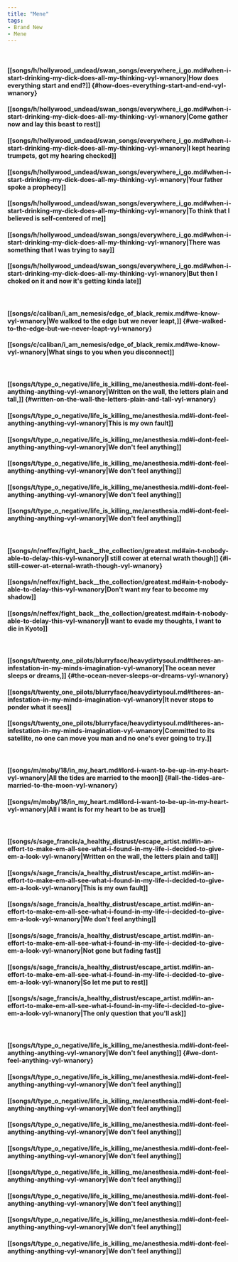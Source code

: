 ```yaml
---
title: "Mene"
tags:
- Brand New
- Mene
---
```

&nbsp;
#### [[songs/h/hollywood_undead/swan_songs/everywhere_i_go.md#when-i-start-drinking-my-dick-does-all-my-thinking-vyl-wnanory|How does everything start and end?]] {#how-does-everything-start-and-end-vyl-wnanory}
#### [[songs/h/hollywood_undead/swan_songs/everywhere_i_go.md#when-i-start-drinking-my-dick-does-all-my-thinking-vyl-wnanory|Come gather now and lay this beast to rest]]
#### [[songs/h/hollywood_undead/swan_songs/everywhere_i_go.md#when-i-start-drinking-my-dick-does-all-my-thinking-vyl-wnanory|I kept hearing trumpets, got my hearing checked]]
#### [[songs/h/hollywood_undead/swan_songs/everywhere_i_go.md#when-i-start-drinking-my-dick-does-all-my-thinking-vyl-wnanory|Your father spoke a prophecy]]
#### [[songs/h/hollywood_undead/swan_songs/everywhere_i_go.md#when-i-start-drinking-my-dick-does-all-my-thinking-vyl-wnanory|To think that I believed is self-centered of me]]
#### [[songs/h/hollywood_undead/swan_songs/everywhere_i_go.md#when-i-start-drinking-my-dick-does-all-my-thinking-vyl-wnanory|There was something that I was trying to say]]
#### [[songs/h/hollywood_undead/swan_songs/everywhere_i_go.md#when-i-start-drinking-my-dick-does-all-my-thinking-vyl-wnanory|But then I choked on it and now it's getting kinda late]]
&nbsp;
#### [[songs/c/caliban/i_am_nemesis/edge_of_black_remix.md#we-know-vyl-wnanory|We walked to the edge but we never leapt,]] {#we-walked-to-the-edge-but-we-never-leapt-vyl-wnanory}
#### [[songs/c/caliban/i_am_nemesis/edge_of_black_remix.md#we-know-vyl-wnanory|What sings to you when you disconnect]]
&nbsp;
#### [[songs/t/type_o_negative/life_is_killing_me/anesthesia.md#i-dont-feel-anything-anything-vyl-wnanory|Written on the wall, the letters plain and tall,]] {#written-on-the-wall-the-letters-plain-and-tall-vyl-wnanory}
#### [[songs/t/type_o_negative/life_is_killing_me/anesthesia.md#i-dont-feel-anything-anything-vyl-wnanory|This is my own fault]]
#### [[songs/t/type_o_negative/life_is_killing_me/anesthesia.md#i-dont-feel-anything-anything-vyl-wnanory|We don't feel anything]]
#### [[songs/t/type_o_negative/life_is_killing_me/anesthesia.md#i-dont-feel-anything-anything-vyl-wnanory|We don't feel anything]]
#### [[songs/t/type_o_negative/life_is_killing_me/anesthesia.md#i-dont-feel-anything-anything-vyl-wnanory|We don't feel anything]]
#### [[songs/t/type_o_negative/life_is_killing_me/anesthesia.md#i-dont-feel-anything-anything-vyl-wnanory|We don't feel anything]]
&nbsp;
#### [[songs/n/neffex/fight_back__the_collection/greatest.md#ain-t-nobody-able-to-delay-this-vyl-wnanory|I still cower at eternal wrath though]] {#i-still-cower-at-eternal-wrath-though-vyl-wnanory}
#### [[songs/n/neffex/fight_back__the_collection/greatest.md#ain-t-nobody-able-to-delay-this-vyl-wnanory|Don't want my fear to become my shadow]]
#### [[songs/n/neffex/fight_back__the_collection/greatest.md#ain-t-nobody-able-to-delay-this-vyl-wnanory|I want to evade my thoughts, I want to die in Kyoto]]
&nbsp;
#### [[songs/t/twenty_one_pilots/blurryface/heavydirtysoul.md#theres-an-infestation-in-my-minds-imagination-vyl-wnanory|The ocean never sleeps or dreams,]] {#the-ocean-never-sleeps-or-dreams-vyl-wnanory}
#### [[songs/t/twenty_one_pilots/blurryface/heavydirtysoul.md#theres-an-infestation-in-my-minds-imagination-vyl-wnanory|It never stops to ponder what it sees]]
#### [[songs/t/twenty_one_pilots/blurryface/heavydirtysoul.md#theres-an-infestation-in-my-minds-imagination-vyl-wnanory|Committed to its satellite, no one can move you man and no one's ever going to try.]]
&nbsp;
#### [[songs/m/moby/18/in_my_heart.md#lord-i-want-to-be-up-in-my-heart-vyl-wnanory|All the tides are married to the moon]] {#all-the-tides-are-married-to-the-moon-vyl-wnanory}
#### [[songs/m/moby/18/in_my_heart.md#lord-i-want-to-be-up-in-my-heart-vyl-wnanory|All i want is for my heart to be as true]]
&nbsp;
#### [[songs/s/sage_francis/a_healthy_distrust/escape_artist.md#in-an-effort-to-make-em-all-see-what-i-found-in-my-life-i-decided-to-give-em-a-look-vyl-wnanory|Written on the wall, the letters plain and tall]]
#### [[songs/s/sage_francis/a_healthy_distrust/escape_artist.md#in-an-effort-to-make-em-all-see-what-i-found-in-my-life-i-decided-to-give-em-a-look-vyl-wnanory|This is my own fault]]
#### [[songs/s/sage_francis/a_healthy_distrust/escape_artist.md#in-an-effort-to-make-em-all-see-what-i-found-in-my-life-i-decided-to-give-em-a-look-vyl-wnanory|We don't feel anything]]
#### [[songs/s/sage_francis/a_healthy_distrust/escape_artist.md#in-an-effort-to-make-em-all-see-what-i-found-in-my-life-i-decided-to-give-em-a-look-vyl-wnanory|Not gone but fading fast]]
#### [[songs/s/sage_francis/a_healthy_distrust/escape_artist.md#in-an-effort-to-make-em-all-see-what-i-found-in-my-life-i-decided-to-give-em-a-look-vyl-wnanory|So let me put to rest]]
#### [[songs/s/sage_francis/a_healthy_distrust/escape_artist.md#in-an-effort-to-make-em-all-see-what-i-found-in-my-life-i-decided-to-give-em-a-look-vyl-wnanory|The only question that you'll ask]]
&nbsp;
#### [[songs/t/type_o_negative/life_is_killing_me/anesthesia.md#i-dont-feel-anything-anything-vyl-wnanory|We don't feel anything]] {#we-dont-feel-anything-vyl-wnanory}
#### [[songs/t/type_o_negative/life_is_killing_me/anesthesia.md#i-dont-feel-anything-anything-vyl-wnanory|We don't feel anything]]
#### [[songs/t/type_o_negative/life_is_killing_me/anesthesia.md#i-dont-feel-anything-anything-vyl-wnanory|We don't feel anything]]
#### [[songs/t/type_o_negative/life_is_killing_me/anesthesia.md#i-dont-feel-anything-anything-vyl-wnanory|We don't feel anything]]
#### [[songs/t/type_o_negative/life_is_killing_me/anesthesia.md#i-dont-feel-anything-anything-vyl-wnanory|We don't feel anything]]
#### [[songs/t/type_o_negative/life_is_killing_me/anesthesia.md#i-dont-feel-anything-anything-vyl-wnanory|We don't feel anything]]
#### [[songs/t/type_o_negative/life_is_killing_me/anesthesia.md#i-dont-feel-anything-anything-vyl-wnanory|We don't feel anything]]
#### [[songs/t/type_o_negative/life_is_killing_me/anesthesia.md#i-dont-feel-anything-anything-vyl-wnanory|We don't feel anything]]
#### [[songs/t/type_o_negative/life_is_killing_me/anesthesia.md#i-dont-feel-anything-anything-vyl-wnanory|We don't feel anything]]

